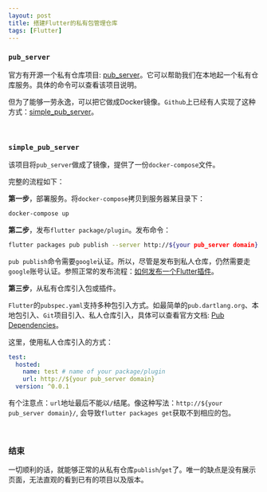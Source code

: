 ```yaml
---
layout: post
title: 搭建Flutter的私有包管理仓库
tags: [Flutter]
---
```


### `pub_server`

官方有开源一个私有仓库项目: [pub_server](https://github.com/v7lin/simple_pub_server)。它可以帮助我们在本地起一个私有仓库服务。具体的命令可以查看该项目说明。

但为了能够一劳永逸，可以把它做成Docker镜像。`Github`上已经有人实现了这种方式：[simple_pub_server](https://github.com/v7lin/simple_pub_server)。

<br/>

### `simple_pub_server`

该项目将`pub_server`做成了镜像，提供了一份`docker-compose`文件。

完整的流程如下：

**第一步**，部署服务。将`docker-compose`拷贝到服务器某目录下：

```bash
docker-compose up
```

**第二步**，发布`flutter package/plugin`。发布命令：

```bash
flutter packages pub publish --server http://${your pub_server domain}
```
`pub publish`命令需要`google`认证。所以，尽管是发布到私人仓库，仍然需要走`google`账号认证。参照正常的发布流程：[如何发布一个Flutter插件](https://ejin66.github.io/2019/03/25/flutter_publish_plugin.html)。

**第三步**，从私有仓库引入包或插件。

`Flutter`的`pubspec.yaml`支持多种包引入方式。如最简单的`pub.dartlang.org`、本地包引入、`Git`项目引入、私人仓库引入，具体可以查看官方文档: [Pub Dependencies](https://www.dartlang.org/tools/pub/dependencies)。

这里，使用私人仓库引入的方式：

```yaml
test:
  hosted:
    name: test # name of your package/plugin
    url: http://${your pub_server domain}
  version: ^0.0.1
```

有个注意点：`url`地址最后不能以`/`结尾。像这种写法：`http://${your pub_server domain}/`, 会导致`flutter packages get`获取不到相应的包。

<br/>

### 结束

一切顺利的话，就能够正常的从私有仓库`publish`/`get`了。唯一的缺点是没有展示页面，无法直观的看到已有的项目以及版本。



